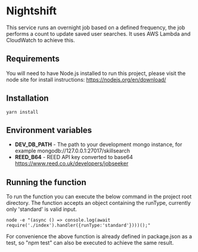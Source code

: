 # Nightshift

This service runs an overnight job based on a defined frequency, the job performs a count to update saved user searches.
It uses AWS Lambda and CloudWatch to achieve this.

## Requirements

You will need to have Node.js installed to run this project, please visit the node site for install
instructions: https://nodejs.org/en/download/

## Installation

```
yarn install
```

## Environment variables

- **DEV_DB_PATH** - The path to your development mongo instance, for example
  mongodb://127.0.0.1:27017/skillsearch
- **REED_B64** - REED API key converted to base64 https://www.reed.co.uk/developers/jobseeker

## Running the function

To run the function you can execute the below command in the project root directory. The function
accepts an object containing the runType, currently only 'standard' is valid input.

```
node -e "(async () => console.log(await require('./index').handler({runType:'standard'})))();"
```

For convenience the above function is already defined in package.json as a test, so "npm test" can
also be executed to achieve the same result.
